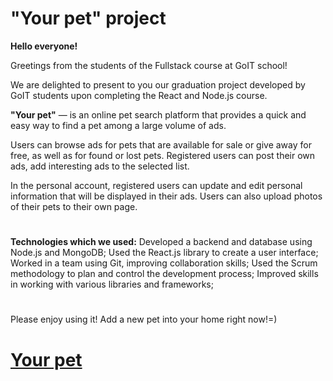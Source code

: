 # "Your pet" project

**Hello everyone!**

Greetings from the students of the Fullstack course at GoIT school!

We are delighted to present to you our graduation project developed by GoIT students upon completing the React and Node.js course.

**"Your pet"** — is an online pet search platform that provides a quick and easy way to find a pet among a large volume of ads.

Users can browse ads for pets that are available for sale or give away for free, as well as for found or lost pets. Registered users can post their own ads, add interesting ads to the selected list.

In the personal account, registered users can update and edit personal information that will be displayed in their ads. Users can also upload photos of their pets to their own page.

#

**Technologies which we used:**
Developed a backend and database using Node.js and MongoDB;
Used the React.js library to create a user interface;
Worked in a team using Git, improving collaboration skills;
Used the Scrum methodology to plan and control the development process;
Improved skills in working with various libraries and frameworks;

#

Please enjoy using it!
Add a new pet into your home right now!=)

# [Your pet](https://gr03-yourpet-frontend.vercel.app/)
